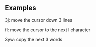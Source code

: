 Examples
---

3j: move the cursor down 3 lines

fl: move the cursor to the next l character

3yw: copy the next 3 words
